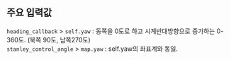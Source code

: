 ## 주요 입력값  
```heading_callback``` > ```self.yaw``` : 동쪽을 0도로 하고 시계반대방향으로 증가하는 0-360도. (북쪽 90도, 남쪽270도)  
```stanley_control_angle``` > ```map.yaw``` : self.yaw의 좌표계와 동일.
